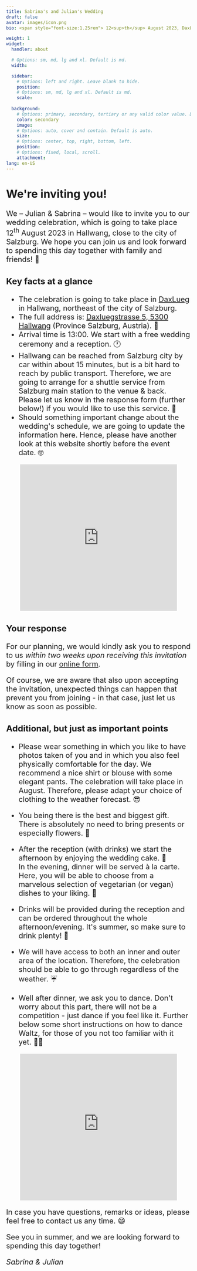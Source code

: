 ```yaml
---
title: Sabrina's and Julian's Wedding
draft: false
avatar: images/icon.png
bio: <span style="font-size:1.25rem"> 12<sup>th</sup> August 2023, DaxLueg.<br/>Daxluegstrasse 5, 5300 Hallwang,<br/>Salzburg, Austria.<br/>Please fill in the <ins>[response form](https://cloud.jusa.at/index.php/apps/forms/s/jstAx4mtPyWRD3TcBKRLdnE5)<ins/>!</span>

weight: 1
widget:
  handler: about

  # Options: sm, md, lg and xl. Default is md.
  width:

  sidebar:
    # Options: left and right. Leave blank to hide.
    position:
    # Options: sm, md, lg and xl. Default is md.
    scale:
  
  background:
    # Options: primary, secondary, tertiary or any valid color value. Default is primary.
    color: secondary
    image:
    # Options: auto, cover and contain. Default is auto.
    size:
    # Options: center, top, right, bottom, left.
    position:
    # Options: fixed, local, scroll.
    attachment:
lang: en-US
---
```


<span style="font-size:1.25rem">

## We're inviting you!

We – Julian & Sabrina – would like to invite you to our wedding celebration, which is going to take place <nobr>12<sup>th</sup> August 2023</nobr> in Hallwang, close to the city of Salzburg.
We hope you can join us and look forward to spending this day together with family and <nobr>friends! 🎉</nobr>

### Key facts at a glance

- The celebration is going to take place in [DaxLueg](https://www.daxlueg.at/index.php/en/) in Hallwang, northeast of the city of Salzburg.
- The full address is: [Daxluegstrasse 5, 5300 Hallwang](https://www.google.com/maps/place/Panoramagasthof+DaxLueg+-+Schuber+OG/@47.8273598,13.090556,17.29z/data=!4m16!1m7!3m6!1s0x47769a15886fc89b:0x3c8c93a5f2098a56!2sDaxluegstra%C3%9Fe+5,+5300+Esch,+%C3%96sterreich!3b1!8m2!3d47.8287309!4d13.09359!3m7!1s0x47769a3e20e0e0a1:0xc23dca54874db104!5m2!4m1!1i2!8m2!3d47.8286605!4d13.0936105?hl=de) (Province Salzburg, <nobr>Austria). 📍</nobr>
- Arrival time is 13:00. We start with a free wedding ceremony and a <nobr>reception. 🕐</nobr>
- Hallwang can be reached from Salzburg city by car within about 15 minutes, but is a bit hard to reach by public transport. Therefore, we are going to arrange for a shuttle service from Salzburg main station to the venue & back. Please let us know in the response form (further below!) if you would like to use this <nobr>service. 🚕</nobr>
- Should something important change about the wedding's schedule, we are going to update the information here. Hence, please have another look at this website shortly before the event <nobr>date. 🤓</nobr> 

<p align="center"><iframe src="https://www.google.com/maps/embed?pb=!1m18!1m12!1m3!1d2678.5606575543875!2d13.091401315638226!3d47.82873087920003!2m3!1f0!2f0!3f0!3m2!1i1024!2i768!4f13.1!3m3!1m2!1s0x47769a3e20e0e0a1%3A0xc23dca54874db104!2sPanoramagasthof%20DaxLueg%20-%20Schuber%20OG!5e0!3m2!1sde!2snl!4v1676760321257!5m2!1sde!2snl" width="85%" height="400" style="border:0;" allowfullscreen="" loading="lazy" referrerpolicy="no-referrer-when-downgrade"></iframe></p>

### Your response

For our planning, we would kindly ask you to respond to us *within two weeks upon receiving this invitation* by filling in our [online form](https://cloud.jusa.at/index.php/apps/forms/s/jstAx4mtPyWRD3TcBKRLdnE5).

Of course, we are aware that also upon accepting the invitation, unexpected things can happen that prevent you from joining - in that case, just let us know as soon as possible.

### Additional, but just as important points

- Please wear something in which you like to have photos taken of you and in which you also feel physically comfortable for the day. We recommend a nice shirt or blouse with some elegant pants. The celebration will take place in August. Therefore, please adapt your choice of clothing to the weather <nobr>forecast. 😎</nobr>

- You being there is the best and biggest gift. There is absolutely no need to bring presents or especially <nobr>flowers. 🥰</nobr>

- After the reception (with drinks) we start the afternoon by enjoying the wedding <nobr>cake. 🍰</nobr><br/> In the evening, dinner will be served à la carte. Here, you will be able to choose from a marvelous selection of vegetarian (or vegan) dishes to your <nobr>liking. 🥗</nobr>
      
- Drinks will be provided during the reception and can be ordered throughout the whole afternoon/evening. It's summer, so make sure to drink <nobr>plenty! 🍹</nobr>
      
- We will have access to both an inner and outer area of the location. Therefore, the celebration should be able to go through regardless of the <nobr>weather. ☔️</nobr>
      
- Well after dinner, we ask you to dance. Don't worry about this part, there will not be a competition - just dance if you feel like it. Further below some short instructions on how to dance Waltz, for those of you not too familiar with it <nobr>yet. 💃🏼</nobr>

<p align="center"><iframe width="85%" height="400" src="https://www.youtube.com/embed/n8PIcO4_S5Q" title="YouTube video player" frameborder="0" allow="accelerometer; autoplay; clipboard-write; encrypted-media; gyroscope; picture-in-picture; web-share" allowfullscreen></iframe></p>

In case you have questions, remarks or ideas, please feel free to contact us any <nobr>time. 😄</nobr>

See you in summer, and we are looking forward to spending this day together!

*Sabrina & Julian*

</span>
